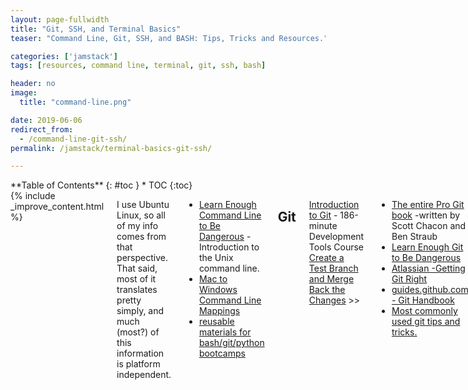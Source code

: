 ```yaml
---
layout: page-fullwidth
title: "Git, SSH, and Terminal Basics"
teaser: "Command Line, Git, SSH, and BASH: Tips, Tricks and Resources."

categories: ['jamstack']
tags: [resources, command line, terminal, git, ssh, bash]

header: no
image:
  title: "command-line.png"

date: 2019-06-06
redirect_from:
  - /command-line-git-ssh/
permalink: /jamstack/terminal-basics-git-ssh/

---
```

<div class="row">
<div class="medium-4 medium-push-8 columns" markdown="1">
<div class="panel radius" markdown="1">
**Table of Contents**
{: #toc }
*  TOC
{:toc}
</div>
</div><!-- /.medium-4.columns -->



<div class="medium-8 medium-pull-4 columns" markdown="1">
{% include _improve_content.html %}



I use Ubuntu Linux, so all of my info comes from that perspective. That said, most of it translates pretty simply, and much (most?) of this information is platform independent. 

* [Learn Enough Command Line to Be Dangerous](https://www.learnenough.com/command-line-tutorial/basics) - Introduction to the Unix command line.
* [Mac to Windows Command Line Mappings](https://zwbetz.com/mac-to-windows-command-line-mappings/)
* [reusable materials for bash/git/python bootcamps](https://github.com/mnyrop/swc-materials/)

## Git

[Introduction to Git](https://teamtreehouse.com/library/introduction-to-git) - 186-minute Development Tools Course 
[Create a Test Branch and Merge Back the Changes](https://web-work.tools/jamstack/trying-git-branches/) >>

* [The entire Pro Git book](https://git-scm.com/book/en/v2) -written by Scott Chacon and Ben Straub
* [Learn Enough Git to Be Dangerous](https://www.learnenough.com/git-tutorial/getting_started)
* [Atlassian -Getting Git Right](https://www.atlassian.com/git)
* [guides.github.com - Git Handbook](https://guides.github.com/introduction/git-handbook/)
* [Most commonly used git tips and tricks.](http://git.io/git-tips)

### Cheat Sheets

* [davfre/git_cheat-sheet.md](https://gist.github.com/davfre/8313299)
* [education.github.com - GIT CHEAT SHEET](https://education.github.com/git-cheat-sheet-education.pdf)
* [Git CheetSheet](https://github.com/jonathancross/jc-docs/blob/master/Git-CheatSheet.md)

### Remotes 

* [Working with Remotes](https://git-scm.com/book/en/v2/Git-Basics-Working-with-Remotes)

### Writing Commits

* [Writing Effective Commits](https://chris.beams.io/posts/git-commit/)

### Signing Commits

* [managing-commit-signature-verification](https://help.github.com/en/articles/managing-commit-signature-verification)

### Submodules
* [Git Tools - Submodules](https://git-scm.com/book/en/v2/Git-Tools-Submodules) - so you can pull other git repos into your project
* [Git Submodule Tips](https://gist.github.com/ChristopherA/23ff68d549d990cc7cbbfaacdde4b2ef)
* [Atlassian- Git Submodules](https://www.atlassian.com/git/tutorials/git-submodule)
* [Mastering Git submodules](https://medium.com/@porteneuve/mastering-git-submodules-34c65e940407)
* [Git Submodules Revisited](https://dev.to/dwd/git-submodules-revisited-1p54) - [ycombinator thread](https://news.ycombinator.com/item?id=17055919)
* [Update Git submodule to latest commit on origin](https://stackoverflow.com/questions/5828324/update-git-submodule-to-latest-commit-on-origin/5828396#5828396)
* [Working with Submodules](https://github.blog/2016-02-01-working-with-submodules/)
* [Using submodules in Git - Tutorial](https://www.vogella.com/tutorials/GitSubmodules/article.html)

### Git Workflow
* [www.atlassian.com/git/tutorials/comparing-workflows/gitflow-workflow](https://www.atlassian.com/git/tutorials/comparing-workflows/gitflow-workflow)

## SSH

* [Connecting to GitHub with SSH](https://help.github.com/en/articles/connecting-to-github-with-ssh)
* [Generating a new SSH key and adding it to the SSH agent](https://help.github.com/en/articles/generating-a-new-ssh-key-and-adding-it-to-the-ssh-agent)
* [Adding a new SSH key to your GitHub Account](https://help.github.com/en/enterprise/2.15/user/articles/adding-a-new-ssh-key-to-your-github-account)
* [How to manage multiple GitHub accounts on a single machine with SSH keys](https://medium.freecodecamp.org/manage-multiple-github-accounts-the-ssh-way-2dadc30ccaca)

## BASH - Shell Scripting

* [Bash Guide for Beginners](https://www.tldp.org/LDP/Bash-Beginners-Guide/html/intro_01.html)
  >This is a practical guide which, while not always being too serious, tries to give real-life instead of theoretical examples. I partly wrote it because I don't get excited with stripped down and over-simplified examples written by people who know what they are talking about, showing some really cool Bash feature so much out of its context that you cannot ever use it in practical circumstances. You can read that sort of stuff after finishing this book, which contains exercises and examples that will help you survive in the real world.
* [https://www.shellscript.sh/](https://www.shellscript.sh/)
* http://www.hypexr.org/bash_tutorial.php
* https://www.bash.academy/

## Sources

Header image: [IBM PC AT (8Mhz), 2Mb RAM, 20Mb Hard Disk (Formatted), 128Kb EGA, Enhanced Color Display](http://www.pcjs.org/devices/pcx86/machine/5170/ega/2048kb/rev3/vt100/)

</div>